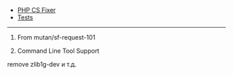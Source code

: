 
* [PHP CS Fixer](doc/cs-fixer.md)
* [Tests](doc/tests.md)

***

1) From mutan/sf-request-101

3) Command Line Tool Support

remove zlib1g-dev и т.д.
